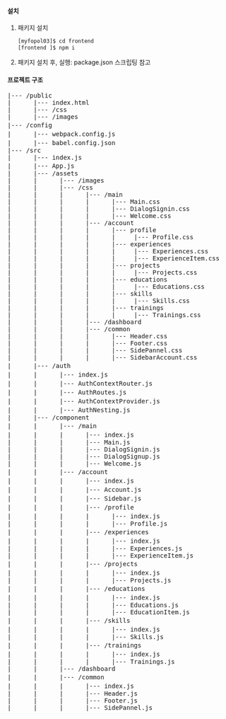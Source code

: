 #### 설치

1.  패키지 설치
    ```sh
    [myfopol03]$ cd frontend
    [frontend ]$ npm i
    ```

2.  패키지 설치 후, 실행: package.json 스크립팅 참고

#### 프로젝트 구조

<pre>
|--- /public                                                         [Webpack Dev Server's Web Service Home]
|      |--- index.html
|      |--- /css                 
|      |--- /images              
|--- /config                                                         [개발/테스트 설정]
|      |--- webpack.config.js                                        [웹팩 설정]
|      |--- babel.config.json                                        [babel 설정]
|--- /src
|      |--- index.js                                                 [Webpack Bundling Entry]
|      |--- App.js                                                   [Application Router 설정 컴포넌트]
|      |--- /assets                                                  [Component Resources Directory]
|      |      |--- /images
|      |      |--- /css
|      |      |      |--- /main
|      |      |      |      |--- Main.css
|      |      |      |      |--- DialogSignin.css
|      |      |      |      |--- Welcome.css
|      |      |      |--- /account
|      |      |      |      |--- profile
|      |      |      |      |     |--- Profile.css
|      |      |      |      |--- experiences
|      |      |      |      |     |--- Experiences.css
|      |      |      |      |     |--- ExperienceItem.css
|      |      |      |      |--- projects
|      |      |      |      |     |--- Projects.css
|      |      |      |      |--- educations
|      |      |      |      |     |--- Educations.css
|      |      |      |      |--- skills
|      |      |      |      |     |--- Skills.css
|      |      |      |      |--- trainings
|      |      |      |      |     |--- Trainings.css
|      |      |      |--- /dashboard
|      |      |      |--- /common
|      |      |      |      |--- Header.css
|      |      |      |      |--- Footer.css
|      |      |      |      |--- SidePannel.css
|      |      |      |      |--- SidebarAccount.css
|      |--- /auth                                                    [JWT Client for React 구현 패키지]
|      |      |--- index.js                                          [component/auth 패키지 내의 export 컴포넌트 설정: AuthContextRouter, AuthRoutes, useAuthContext]
|      |      |--- AuthContextRouter.js                              [접근 제어 라우터: Context 내에 access token 저장 관리]
|      |      |--- AuthRoutes.js                                     [접근 제어가 필요한 Route 컴포넌트 들의 컨테이터]
|      |      |--- AuthContextProvider.js                            [JWT Access Token을 Context내에 저장과 사용을 도와주는 컴포넌트 및 훅]
|      |      |--- AuthNesting.js                                    [Neting Routes 기반 Authentication Validation Helper]
|      |--- /component                      
|      |      |--- /main                                             [Main Component 구현 패키지]
|      |      |      |--- index.js                                   [component/main 패키지 내의 export 컴포넌트 설정: Main]
|      |      |      |--- Main.js
|      |      |      |--- DialogSignin.js
|      |      |      |--- DialogSignup.js
|      |      |      |--- Welcome.js
|      |      |--- /account                                          [account 메뉴에 라우팅 되는 Component들의 구현 패키지]
|      |      |      |--- index.js                                   [component/account 패키지 내의 export 컴포넌트 설정: Profile, Experiences, Projects, Educations, Skills, Trainings]
|      |      |      |--- Account.js                                 [자식 profile, experience, ... 등의 공통 Component 처리 및 Layout 역할을 하는 부모 컴포넌트]        
|      |      |      |--- Sidebar.js                                 [account 컴포넌트들의 공통 사이드바 메뉴 컴포넌트] 
|      |      |      |--- /profile                                   [Profile Component 구현 패키지]        
|      |      |      |      |--- index.js                            [component/profile 패키지 내의 export 컴포넌트 설정: Profile]
|      |      |      |      |--- Profile.js                                
|      |      |      |--- /experiences                               [Experiences Component 구현 패키지]                               
|      |      |      |      |--- index.js                            [component/experiences 패키지 내의 export 컴포넌트 설정: Experiences]
|      |      |      |      |--- Experiences.js
|      |      |      |      |--- ExperienceItem.js
|      |      |      |--- /projects                                  [Projects Component 구현 패키지]
|      |      |      |      |--- index.js                            [component/projects 패키지 내의 export 컴포넌트 설정: Projects]
|      |      |      |      |--- Projects.js
|      |      |      |--- /educations                                [Educations Component 구현 패키지]
|      |      |      |      |--- index.js                            [component/educations 패키지 내의 export 컴포넌트 설정: Educations]
|      |      |      |      |--- Educations.js
|      |      |      |      |--- EducationItem.js
|      |      |      |--- /skills                                    [Skills Component 구현 패키지]
|      |      |      |      |--- index.js                            [component/skills 패키지 내의 export 컴포넌트 설정: Skills]
|      |      |      |      |--- Skills.js
|      |      |      |--- /trainings                                 [Trainings Component 구현 패키지]
|      |      |      |      |--- index.js                            [component/trainings 패키지 내의 export 컴포넌트 설정: Trainings]
|      |      |      |      |--- Trainings.js
|      |      |--- /dashboard
|      |      |--- /common                                           [common components 구현 패키지]
|      |      |      |--- index.js                                   [component/common 패키지 내의 export 컴포넌트 설정: Header, Footer]
|      |      |      |--- Header.js
|      |      |      |--- Footer.js
|      |      |      |--- SidePannel.js
</pre>